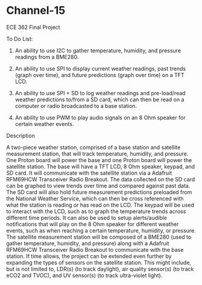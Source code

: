# Channel-15
ECE 362 Final Project

To Do List:
1. An ability to use I2C to gather temperature, humidity, and pressure readings from a BME280. 

2. An ability to use SPI to display current weather readings, past trends (graph over time), and future predictions (graph over time) on a TFT LCD. 

3. An ability to use SPI + SD to log weather readings and pre-load/read weather predictions to/from a SD card, which can then be read on a computer or radio broadcasted to a base station. 

4. An ability to use PWM to play audio signals on an 8 Ohm speaker for certain weather events. 

 

Description 

A two-piece weather station, comprised of a base station and satellite measurement station, that will track temperature, humidity, and pressure. One Proton board will power the base and one Proton board will power the satellite station. The base will have a TFT LCD,  8 Ohm speaker, keypad, and SD card. It will communicate with the satellite station via a Adafruit RFM69HCW Transceiver Radio Breakout. The data collected on the SD card can be graphed to view trends over time and compared against past data. The SD card will also hold future measurement predictions preloaded from the National Weather Service, which can then be cross referenced with what the station is reading or has read on the LCD. The keypad will be used to interact with the LCD, such as to graph the temperature trends across different time periods. It can also be used to setup alerts/audible notifications that will play on the 8 Ohm speaker for different weather events, such as when reaching a certain temperature, humidity, or pressure. The satellite measurement station will be composed of a BME280 (used to gather temperature, humidity, and pressure) along with a Adafruit RFM69HCW Transceiver Radio Breakout to communicate with the base station. If time allows, the project can be extended even further by expanding the types of sensors on the satellite station. This might include, but is not limited to, LDR(s) (to track daylight), air quality sensor(s) (to track eCO2 and TVOC), and UV sensor(s) (to track ultra-violet light). 